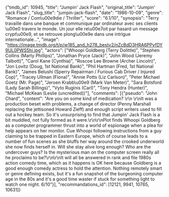 {"tmdb_id": 10945, "title": "Jumpin' Jack Flash", "original_title": "Jumpin' Jack Flash", "slug_title": "jumpin-jack-flash", "date": "1986-10-09", "genre": "Romance / Com\u00e9die / Thriller", "score": "6.1/10", "synopsis": "Terry travaille dans une banque et communique par ordinateur avec ses clients \u00e0 travers le monde. Un jour elle re\u00e7oit par hasard un message crypt\u00e9, et se retrouve plong\u00e9e dans une intrigue internationale...", "image": "https://image.tmdb.org/t/p/w185_and_h278_bestv2/nZcBdD3HRA6PPvfDY9UL0PWS5hi.jpg", "actors": ["Whoopi Goldberg (Terry Dolittle)", "Stephen Collins (Marty Phillips)", "Jonathan Pryce (Jack)", "John Wood (Jeremy Talbott)", "Carol Kane (Cynthia)", "Roscoe Lee Browne (Archer Lincoln)", "Jon Lovitz (Doug, 1st National Bank)", "Phil Hartman (Fred, 1st National Bank)", "James Belushi (Sperry Repairman / Furious Cab Driver / Injured Cop)", "Tracey Ullman (Fiona)", "Annie Potts (Liz Carlson)", "Peter Michael Goetz (Mr. Page)", "Jeroen Krabb\u00e9 (Mark Van Meter)", "Sara Botsford (Lady Sarah Billings)", "Vyto Ruginis (Carl)", "Tony Hendra (Hunter)", "Michael McKean (Leslie (uncredited))"], "comments": [{"pseudo": "John Chard", "content": "Are you on some kind of medication? \r\n \r\nIt was a production beset with problems, a change of director (Penny Marshall replacing the jettisoned Howard Zieff) and enough script writers used to fill out a hockey team. So it's unsurprising to find that Jumpin' Jack Flash is a bit muddled, not fully formed as it were.\r\n\r\nPlot finds Whoopi Goldberg as a computer programmer thrust into a world of espionage when a plea for help appears on her monitor. Cue Whoopi following instructions from a guy claiming to be trapped in Eastern Europe, which of course leads to a number of fun scenes as she bluffs her way around the crooked underworld she now finds herself in. Will she stay alive long enough? Who are the undercover guys? Is the mysterious man on the computer screen really all he proclaims to be?\r\n\r\nIt will all be answered in rank and file 1980s action comedy time, which as it happens is OK here because Goldberg is a good enough comedy actress to hold the attention. Nothing remotely smart or genre defining exists, but it's a fun snapshot of the burgeoning computer age in the 80s and it's a good time waster if stuck for something light to watch one night. 6/10"}], "recommandations_id": [12121, 9941, 10765, 10631]}